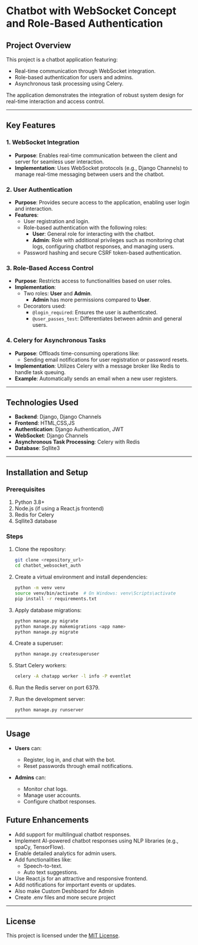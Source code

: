 # Chatbot with WebSocket Concept and Role-Based Authentication

## Project Overview
This project is a chatbot application featuring:
- Real-time communication through WebSocket integration.
- Role-based authentication for users and admins.
- Asynchronous task processing using Celery.

The application demonstrates the integration of robust system design for real-time interaction and access control.

---

## Key Features

### 1. WebSocket Integration
- **Purpose**: Enables real-time communication between the client and server for seamless user interaction.
- **Implementation**: Uses WebSocket protocols (e.g., Django Channels) to manage real-time messaging between users and the chatbot.

### 2. User Authentication
- **Purpose**: Provides secure access to the application, enabling user login and interaction.
- **Features**:
  - User registration and login.
  - Role-based authentication with the following roles:
    - **User**: General role for interacting with the chatbot.
    - **Admin**: Role with additional privileges such as monitoring chat logs, configuring chatbot responses, and managing users.
  - Password hashing and secure  CSRF token-based authentication.


### 3. Role-Based Access Control
- **Purpose**: Restricts access to functionalities based on user roles.
- **Implementation**:
  - Two roles: **User** and **Admin**.
    - **Admin** has more permissions compared to **User**.
  - Decorators used:
    - `@login_required`: Ensures the user is authenticated.
    - `@user_passes_test`: Differentiates between admin and general users.

### 4. Celery for Asynchronous Tasks
- **Purpose**: Offloads time-consuming operations like:
  - Sending email notifications for user registration or password resets.
- **Implementation**: Utilizes Celery with a message broker like Redis to handle task queuing.
- **Example**: Automatically sends an email when a new user registers.

---

## Technologies Used
- **Backend**: Django, Django Channels
- **Frontend**: HTML,CSS,JS
- **Authentication**: Django Authentication, JWT
- **WebSocket**: Django Channels
- **Asynchronous Task Processing**: Celery with Redis
- **Database**: Sqllite3

---

## Installation and Setup

### Prerequisites
1. Python 3.8+
2. Node.js (if using a React.js frontend)
3. Redis for Celery
4. Sqllite3 database

### Steps
1. Clone the repository:
    ```bash
    git clone <repository_url>
    cd chatbot_websocket_auth
    ```

2. Create a virtual environment and install dependencies:
    ```bash
    python -m venv venv
    source venv/bin/activate  # On Windows: venv\Scripts\activate
    pip install -r requirements.txt
    ```

3. Apply database migrations:
    ```bash
    python manage.py migrate
    python manage.py makemigrations <app name>
    python manage.py migrate
    ```

4. Create a superuser:
    ```bash
    python manage.py createsuperuser
    ```

5. Start Celery workers:
    ```bash
    celery -A chatapp worker -l info -P eventlet
    ```

6. Run the Redis server on port 6379.

7. Run the development server:
    ```bash
    python manage.py runserver
    ```

---

## Usage
- **Users** can:
  - Register, log in, and chat with the bot.
  - Reset passwords through email notifications.

- **Admins** can:
  - Monitor chat logs.
  - Manage user accounts.
  - Configure chatbot responses.



## Future Enhancements
- Add support for multilingual chatbot responses.
- Implement AI-powered chatbot responses using NLP libraries (e.g., spaCy, TensorFlow).
- Enable detailed analytics for admin users.
- Add functionalities like:
  - Speech-to-text.
  - Auto text suggestions.
- Use React.js for an attractive and responsive frontend.
- Add notifications for important events or updates.
- Also make Custom Deshboard for Admin
- Create .env files and more secure project

---

## License
This project is licensed under the [MIT License](LICENSE).
